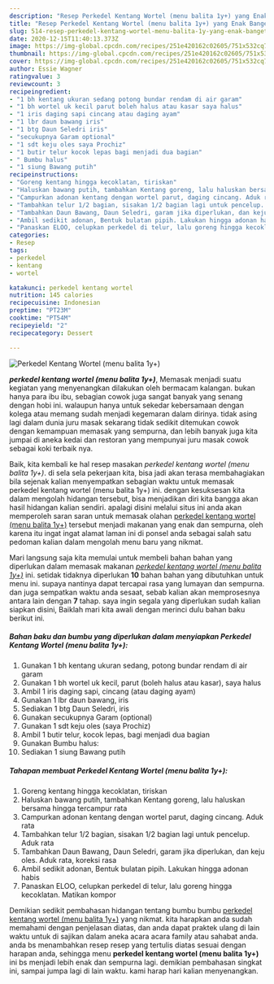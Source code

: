 ```yaml
---
description: "Resep Perkedel Kentang Wortel (menu balita 1y+) yang Enak Banget"
title: "Resep Perkedel Kentang Wortel (menu balita 1y+) yang Enak Banget"
slug: 514-resep-perkedel-kentang-wortel-menu-balita-1y-yang-enak-banget
date: 2020-12-15T11:40:13.373Z
image: https://img-global.cpcdn.com/recipes/251e420162c02605/751x532cq70/perkedel-kentang-wortel-menu-balita-1y-foto-resep-utama.jpg
thumbnail: https://img-global.cpcdn.com/recipes/251e420162c02605/751x532cq70/perkedel-kentang-wortel-menu-balita-1y-foto-resep-utama.jpg
cover: https://img-global.cpcdn.com/recipes/251e420162c02605/751x532cq70/perkedel-kentang-wortel-menu-balita-1y-foto-resep-utama.jpg
author: Essie Wagner
ratingvalue: 3
reviewcount: 3
recipeingredient:
- "1 bh kentang ukuran sedang potong bundar rendam di air garam"
- "1 bh wortel uk kecil parut boleh halus atau kasar saya halus"
- "1 iris daging sapi cincang atau daging ayam"
- "1 lbr daun bawang iris"
- "1 btg Daun Seledri iris"
- "secukupnya Garam optional"
- "1 sdt keju oles saya Prochiz"
- "1 butir telur kocok lepas bagi menjadi dua bagian"
- " Bumbu halus"
- "1 siung Bawang putih"
recipeinstructions:
- "Goreng kentang hingga kecoklatan, tiriskan"
- "Haluskan bawang putih, tambahkan Kentang goreng, lalu haluskan bersama hingga tercampur rata"
- "Campurkan adonan kentang dengan wortel parut, daging cincang. Aduk rata"
- "Tambahkan telur 1/2 bagian, sisakan 1/2 bagian lagi untuk pencelup. Aduk rata"
- "Tambahkan Daun Bawang, Daun Seledri, garam jika diperlukan, dan keju oles. Aduk rata, koreksi rasa"
- "Ambil sedikit adonan, Bentuk bulatan pipih. Lakukan hingga adonan habis"
- "Panaskan ELOO, celupkan perkedel di telur, lalu goreng hingga kecoklatan. Matikan kompor"
categories:
- Resep
tags:
- perkedel
- kentang
- wortel

katakunci: perkedel kentang wortel 
nutrition: 145 calories
recipecuisine: Indonesian
preptime: "PT23M"
cooktime: "PT54M"
recipeyield: "2"
recipecategory: Dessert

---
```



![Perkedel Kentang Wortel (menu balita 1y+)](https://img-global.cpcdn.com/recipes/251e420162c02605/751x532cq70/perkedel-kentang-wortel-menu-balita-1y-foto-resep-utama.jpg)

<b><i>perkedel kentang wortel (menu balita 1y+)</i></b>, Memasak menjadi suatu kegiatan yang menyenangkan dilakukan oleh bermacam kalangan. bukan hanya para ibu ibu, sebagian cowok juga sangat banyak yang senang dengan hobi ini. walaupun hanya untuk sekedar kebersamaan dengan kolega atau memang sudah menjadi kegemaran dalam dirinya. tidak asing lagi dalam dunia juru masak sekarang tidak sedikit ditemukan cowok dengan kemampuan memasak yang sempurna, dan lebih banyak juga kita jumpai di aneka kedai dan restoran yang mempunyai juru masak cowok sebagai koki terbaik nya.

Baik, kita kembali ke hal resep masakan <i>perkedel kentang wortel (menu balita 1y+)</i>. di sela sela pekerjaan kita, bisa jadi akan terasa membahagiakan bila sejenak kalian menyempatkan sebagian waktu untuk memasak perkedel kentang wortel (menu balita 1y+) ini. dengan kesuksesan kita dalam mengolah hidangan tersebut, bisa menjadikan diri kita bangga akan hasil hidangan kalian sendiri. apalagi disini melalui situs ini anda akan memperoleh saran saran untuk memasak olahan <u>perkedel kentang wortel (menu balita 1y+)</u> tersebut menjadi makanan yang enak dan sempurna, oleh karena itu ingat ingat alamat laman ini di ponsel anda sebagai salah satu pedoman kalian dalam mengolah menu baru yang nikmat.




Mari langsung saja kita memulai untuk membeli bahan bahan yang diperlukan dalam memasak makanan <u><i>perkedel kentang wortel (menu balita 1y+)</i></u> ini. setidak tidaknya diperlukan <b>10</b> bahan bahan yang dibutuhkan untuk menu ini. supaya nantinya dapat tercapai rasa yang lumayan dan sempurna. dan juga sempatkan waktu anda sesaat, sebab kalian akan memprosesnya antara lain dengan <b>7</b> tahap. saya ingin segala yang diperlukan sudah kalian siapkan disini, Baiklah mari kita awali dengan merinci dulu bahan baku berikut ini.

<!--inarticleads1-->

##### Bahan baku dan bumbu yang diperlukan dalam menyiapkan Perkedel Kentang Wortel (menu balita 1y+):

1. Gunakan 1 bh kentang ukuran sedang, potong bundar rendam di air garam
1. Gunakan 1 bh wortel uk kecil, parut (boleh halus atau kasar), saya halus
1. Ambil 1 iris daging sapi, cincang (atau daging ayam)
1. Gunakan 1 lbr daun bawang, iris
1. Sediakan 1 btg Daun Seledri, iris
1. Gunakan secukupnya Garam (optional)
1. Gunakan 1 sdt keju oles (saya Prochiz)
1. Ambil 1 butir telur, kocok lepas, bagi menjadi dua bagian
1. Gunakan  Bumbu halus:
1. Sediakan 1 siung Bawang putih




<!--inarticleads2-->

##### Tahapan membuat Perkedel Kentang Wortel (menu balita 1y+):

1. Goreng kentang hingga kecoklatan, tiriskan
1. Haluskan bawang putih, tambahkan Kentang goreng, lalu haluskan bersama hingga tercampur rata
1. Campurkan adonan kentang dengan wortel parut, daging cincang. Aduk rata
1. Tambahkan telur 1/2 bagian, sisakan 1/2 bagian lagi untuk pencelup. Aduk rata
1. Tambahkan Daun Bawang, Daun Seledri, garam jika diperlukan, dan keju oles. Aduk rata, koreksi rasa
1. Ambil sedikit adonan, Bentuk bulatan pipih. Lakukan hingga adonan habis
1. Panaskan ELOO, celupkan perkedel di telur, lalu goreng hingga kecoklatan. Matikan kompor




Demikian sedikit pembahasan hidangan tentang bumbu bumbu <u>perkedel kentang wortel (menu balita 1y+)</u> yang nikmat. kita harapkan anda sudah memahami dengan penjelasan diatas, dan anda dapat praktek ulang di lain waktu untuk di sajikan dalam aneka acara acara family atau sahabat anda. anda bs menambahkan resep resep yang tertulis diatas sesuai dengan harapan anda, sehingga menu <b>perkedel kentang wortel (menu balita 1y+)</b> ini bs menjadi lebih enak dan sempurna lagi. demikian pembahasan singkat ini, sampai jumpa lagi di lain waktu. kami harap hari kalian menyenangkan.
